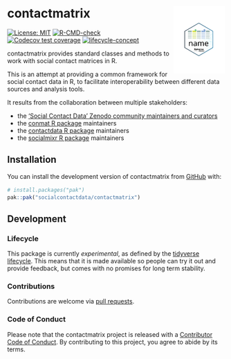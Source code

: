 
<!-- README.md is generated from README.Rmd. Please edit that file. -->
<!-- The code to render this README is stored in .github/workflows/render-readme.yaml -->
<!-- Variables marked with double curly braces will be transformed beforehand: -->
<!-- `packagename` is extracted from the DESCRIPTION file -->
<!-- `gh_repo` is extracted via a special environment variable in GitHub Actions -->

# contactmatrix <img src="man/figures/logo.svg" align="right" width="120" />

<!-- badges: start -->

[![License:
MIT](https://img.shields.io/badge/License-MIT-yellow.svg)](https://opensource.org/license/mit/)
[![R-CMD-check](https://github.com/socialcontactdata/contactmatrix/actions/workflows/R-CMD-check.yaml/badge.svg)](https://github.com/socialcontactdata/contactmatrix/actions/workflows/R-CMD-check.yaml)
[![Codecov test
coverage](https://codecov.io/gh/socialcontactdata/contactmatrix/branch/main/graph/badge.svg)](https://app.codecov.io/gh/socialcontactdata/contactmatrix?branch=main)
[![lifecycle-concept](https://lifecycle.r-lib.org/articles/figures/lifecycle-experimental.svg)](https://lifecycle.r-lib.org/articles/stages.html#experimental)
<!-- badges: end -->

contactmatrix provides standard classes and methods to work with social
contact matrices in R.

This is an attempt at providing a common framework for social contact
data in R, to facilitate interoperability between different data sources
and analysis tools.

It results from the collaboration between multiple stakeholders:

- the [‘Social Contact Data’ Zenodo community maintainers and
  curators](https://zenodo.org/communities/social_contact_data/)
- the [conmat R package](https://idem-lab.github.io/conmat/) maintainers
- the [contactdata R
  package](https://cran.r-project.org/package=contactdata) maintainers
- the [socialmixr R
  package](https://cran.r-project.org/package=socialmixr) maintainers

## Installation

You can install the development version of contactmatrix from
[GitHub](https://github.com/) with:

``` r
# install.packages("pak")
pak::pak("socialcontactdata/contactmatrix")
```

## Development

### Lifecycle

This package is currently *experimental*, as defined by the [tidyverse
lifecycle](https://lifecycle.r-lib.org/articles/stages.html). This means
that it is made available so people can try it out and provide feedback,
but comes with no promises for long term stability.

### Contributions

Contributions are welcome via [pull
requests](https://github.com/socialcontactdata/contactmatrix/pulls).

### Code of Conduct

Please note that the contactmatrix project is released with a
[Contributor Code of
Conduct](https://contributor-covenant.org/version/2/1/CODE_OF_CONDUCT.html).
By contributing to this project, you agree to abide by its terms.
